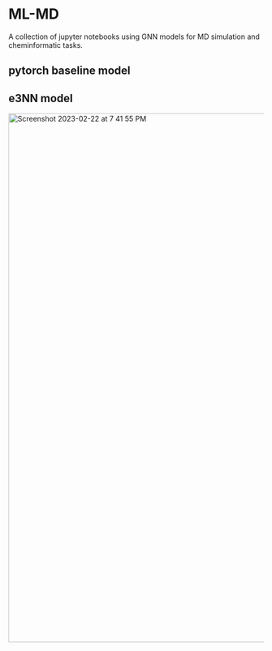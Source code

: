 # ML-MD

A collection of jupyter notebooks using GNN models for MD simulation and cheminformatic tasks.

## pytorch baseline model


## e3NN model
<img width="1044" alt="Screenshot 2023-02-22 at 7 41 55 PM" src="https://user-images.githubusercontent.com/47470591/221390206-9267e9dd-f655-46b2-889c-585ff923c3f0.png">
